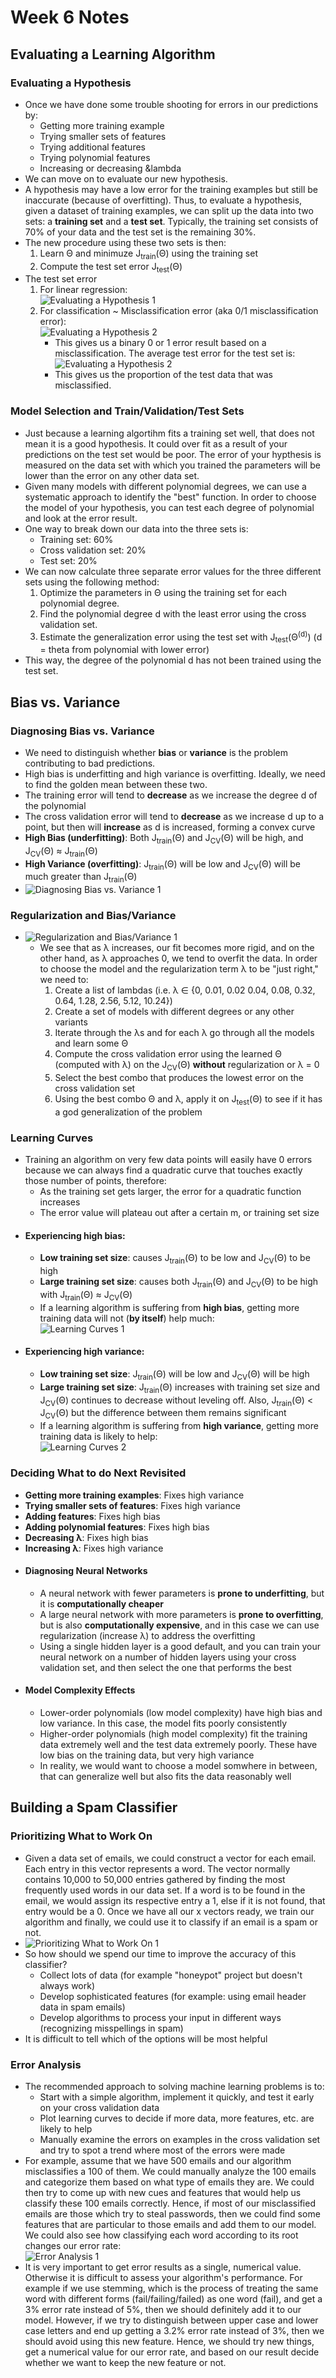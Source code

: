 # Week 6 Notes

## Evaluating a Learning Algorithm

### Evaluating a Hypothesis
- Once we have done some trouble shooting for errors in our predictions by:
  - Getting more training example
  - Trying smaller sets of features
  - Trying additional features
  - Trying polynomial features
  - Increasing or decreasing &lambda
- We can move on to evaluate our new hypothesis.
- A hypothesis may have a low error for the training examples but still be inaccurate (because of overfitting). Thus, to evaluate a hypothesis, given a dataset of training examples, we can split up the data into two sets: a **training set** and a **test set**. Typically, the training set consists of 70% of your data and the test set is the remaining 30%.
- The new procedure using these two sets is then:
  1. Learn &Theta; and minimuze J<sub>train</sub>(&Theta;) using the training set
  2. Compute the test set error J<sub>test</sub>(&Theta;)
- The test set error
  1. For linear regression:<br />
     ![Evaluating a Hypothesis 1](images/evaluating_a_hypothesis_1.png)
  2. For classification ~ Misclassification error (aka 0/1 misclassification error):<br />
     ![Evaluating a Hypothesis 2](images/evaluating_a_hypothesis_2.png)
     - This gives us a binary 0 or 1 error result based on a misclassification. The average test error for the test set is:<br />
       ![Evaluating a Hypothesis 2](images/evaluating_a_hypothesis_3.png)
     - This gives us the proportion of the test data that was misclassified.
### Model Selection and Train/Validation/Test Sets
- Just because a learning algortihm fits a training set well, that does not mean it is a good hypothesis. It could over fit as a result of your predictions on the test set would be poor. The error of your hypthesis is measured on the data set with which you trained the parameters will be lower than the error on any other data set.
- Given many models with different polynomial degrees, we can use a systematic approach to identify the "best" function. In order to choose the model of your hypothesis, you can test each degree of polynomial and look at the error result.
- One way to break down our data into the three sets is:
  - Training set: 60%
  - Cross validation set: 20%
  - Test set: 20%
- We can now calculate three separate error values for the three different sets using the following method:
  1. Optimize the parameters in &Theta; using the training set for each polynomial degree.
  2. Find the polynomial degree d with the least error using the cross validation set.
  3. Estimate the generalization error using the test set with J<sub>test</sub>(&Theta;<sup>(d)</sup>) (d = theta from polynomial with lower error)
- This way, the degree of the polynomial d has not been trained using the test set.

## Bias vs. Variance

### Diagnosing Bias vs. Variance
- We need to distinguish whether **bias** or **variance** is the problem contributing to bad predictions.
- High bias is underfitting and high variance is overfitting. Ideally, we need to find the golden mean between these two.
- The training error will tend to **decrease** as we increase the degree d of the polynomial
- The cross validation error will tend to **decrease** as we increase d up to a point, but then will **increase** as d is increased, forming a convex curve
- **High Bias (underfitting)**: Both J<sub>train</sub>(&Theta;) and J<sub>CV</sub>(&Theta;) will be high, and J<sub>CV</sub>(&Theta;) &approx; J<sub>train</sub>(&Theta;)
- **High Variance (overfitting)**: J<sub>train</sub>(&Theta;) will be low and J<sub>CV</sub>(&Theta;) will be much greater than J<sub>train</sub>(&Theta;)
- ![Diagnosing Bias vs. Variance 1](images/diagnosing_bias_vs_variance_1.png)
### Regularization and Bias/Variance
- ![Regularization and Bias/Variance 1](images/regularization_and_bias_variance_1.png)
  - We see that as &lambda; increases, our fit becomes more rigid, and on the other hand, as &lambda; approaches 0, we tend to overfit the data. In order to choose the model and the regularization term &lambda; to be "just right," we need to:
    1. Create a list of lambdas (i.e. &lambda; &in; {0, 0.01, 0.02 0.04, 0.08, 0.32, 0.64, 1.28, 2.56, 5.12, 10.24})
    2. Create a set of models with different degrees or any other variants
    3. Iterate through the &lambda;s and for each &lambda; go through all the models and learn some &Theta;
    4. Compute the cross validation error using the learned &Theta; (computed with &lambda;) on the J<sub>CV</sub>(&Theta;) **without** regularization or &lambda; = 0
    5. Select the best combo that produces the lowest error on the cross validation set
    6. Using the best combo &Theta; and &lambda;, apply it on J<sub>test</sub>(&Theta;) to see if it has a god generalization of the problem
### Learning Curves
- Training an algorithm on very few data points will easily have 0 errors because we can always find a quadratic curve that touches exactly those number of points, therefore:
  - As the training set gets larger, the error for a quadratic function increases
  - The error value will plateau out after a certain m, or training set size
- #### Experiencing high bias:
  - **Low training set size**: causes J<sub>train</sub>(&Theta;) to be low and J<sub>CV</sub>(&Theta;) to be high
  - **Large training set size**: causes both J<sub>train</sub>(&Theta;) and J<sub>CV</sub>(&Theta;) to be high with J<sub>train</sub>(&Theta;) &approx; J<sub>CV</sub>(&Theta;)
  - If a learning algorithm is suffering from **high bias**, getting more training data will not (**by itself**) help much:<br />
    ![Learning Curves 1](images/learning_curves_1.png)
- #### Experiencing high variance:
  - **Low training set size**: J<sub>train</sub>(&Theta;) will be low and J<sub>CV</sub>(&Theta;) will be high
  - **Large training set size**: J<sub>train</sub>(&Theta;) increases with training set size and J<sub>CV</sub>(&Theta;) continues to decrease without leveling off. Also, J<sub>train</sub>(&Theta;) &lt; J<sub>CV</sub>(&Theta;) but the difference between them remains significant
  - If a learning algorithm is suffering from **high variance**, getting more training data is likely to help:<br />
    ![Learning Curves 2](images/learning_curves_2.png)
### Deciding What to do Next Revisited
- **Getting more training examples**: Fixes high variance
- **Trying smaller sets of features**: Fixes high variance
- **Adding features**: Fixes high bias
- **Adding polynomial features**: Fixes high bias
- **Decreasing &lambda;**: Fixes high bias
- **Increasing &lambda;**: Fixes high variance
- #### Diagnosing Neural Networks
  - A neural network with fewer parameters is **prone to underfitting**, but it is **computationally cheaper**
  - A large neural network with more parameters is **prone to overfitting**, but is also **computationally expensive**, and in this case we can use regularization (increase &lambda;) to address the overfitting
  - Using a single hidden layer is a good default, and you can train your neural network on a number of hidden layers using your cross validation set, and then select the one that performs the best
- #### Model Complexity Effects
  - Lower-order polynomials (low model complexity) have high bias and low variance. In this case, the model fits poorly consistently
  - Higher-order polynomials (high model complexity) fit the training data extremely well and the test data extremely poorly. These have low bias on the training data, but very high variance
  - In reality, we would want to choose a model somwhere in between, that can generalize well but also fits the data reasonably well

## Building a Spam Classifier
### Prioritizing What to Work On
- Given a data set of emails, we could construct a vector for each email. Each entry in this vector represents a word. The vector normally contains 10,000 to 50,000 entries gathered by finding the most frequently used words in our data set.  If a word is to be found in the email, we would assign its respective entry a 1, else if it is not found, that entry would be a 0. Once we have all our x vectors ready, we train our algorithm and finally, we could use it to classify if an email is a spam or not.
- ![Prioritizing What to Work On 1](images/prioritizing_what_to_work_on_1.png)
- So how should we spend our time to improve the accuracy of this classifier?
  - Collect lots of data (for example "honeypot" project but doesn't always work)
  - Develop sophisticated features (for example: using email header data in spam emails)
  - Develop algorithms to process your input in different ways (recognizing misspellings in spam)
- It is difficult to tell which of the options will be most helpful
### Error Analysis
- The recommended approach to solving machine learning problems is to:
  - Start with a simple algorithm, implement it quickly, and test it early on your cross validation data
  - Plot learning curves to decide if more data, more features, etc. are likely to help
  - Manually examine the errors on examples in the cross validation set and try to spot a trend where most of the errors were made
- For example, assume that we have 500 emails and our algorithm misclassifies a 100 of them. We could manually analyze the 100 emails and categorize them based on what type of emails they are. We could then try to come up with new cues and features that would help us classify these 100 emails correctly. Hence, if most of our misclassified emails are those which try to steal passwords, then we could find some features that are particular to those emails and add them to our model. We could also see how classifying each word according to its root changes our error rate:<br />
  ![Error Analysis 1](images/error_analysis_1.png)
- It is very important to get error results as a single, numerical value. Otherwise it is difficult to assess your algorithm's performance. For example if we use stemming, which is the process of treating the same word with different forms (fail/failing/failed) as one word (fail), and get a 3% error rate instead of 5%, then we should definitely add it to our model. However, if we try to distinguish between upper case and lower case letters and end up getting a 3.2% error rate instead of 3%, then we should avoid using this new feature.  Hence, we should try new things, get a numerical value for our error rate, and based on our result decide whether we want to keep the new feature or not. 